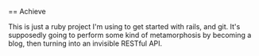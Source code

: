 == Achieve

This is just a ruby project I'm using to get started with rails, and git.
It's supposedly going to perform some kind of metamorphosis by becoming a blog, then turning into an invisible RESTful API.